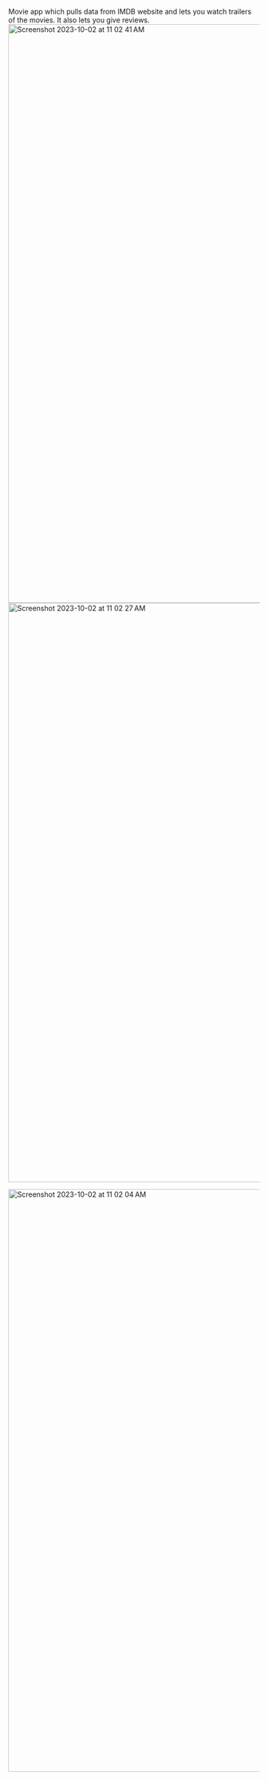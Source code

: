 Movie app which pulls data from IMDB website and lets you watch trailers of the movies. It also lets you give reviews.
<img width="1159" alt="Screenshot 2023-10-02 at 11 02 41 AM" src="https://github.com/ManviMahajanRepo/Movie_App/assets/118879868/0a967599-4876-4c33-ad63-ad58fb22e500">
<img width="1160" alt="Screenshot 2023-10-02 at 11 02 27 AM" src="https://github.com/ManviMahajanRepo/Movie_App/assets/118879868/496adc85-0603-4013-ac54-67e0c5cfb0ac">

<img width="1167" alt="Screenshot 2023-10-02 at 11 02 04 AM" src="https://github.com/ManviMahajanRepo/Movie_App/assets/118879868/5056d923-0436-45b8-bbac-3374dbf5eec0">
